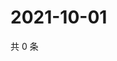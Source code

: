 # 2021-10-01

共 0 条

<!-- BEGIN -->
<!-- 最后更新时间 Fri Oct 01 2021 18:16:36 GMT+0800 (China Standard Time) -->

<!-- END -->
